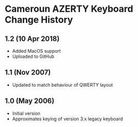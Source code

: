 Cameroun AZERTY Keyboard Change History
=======================

1.2 (10 Apr 2018)
-----------------
* Added MacOS support
* Uploaded to GitHub

1.1 (Nov 2007)
-----------------
* Updated to match behaviour of QWERTY layout


1.0 (May 2006)
-----------------
* Initial version
* Approximates keying of version 3.x legacy keyboard
